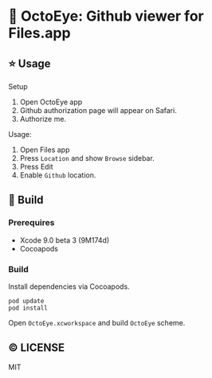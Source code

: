 # :eyes: OctoEye: Github viewer for Files.app

## :star: Usage
Setup

 1. Open OctoEye app
 2. Github authorization page will appear on Safari.
 3. Authorize me.

Usage:

 1. Open Files app
 2. Press `Location` and show `Browse` sidebar.
 3. Press Edit
 4. Enable `Github` location.

## :wrench: Build
### Prerequires

 * Xcode 9.0 beta 3 (9M174d)
 * Cocoapods

### Build
Install dependencies via Cocoapods.

```shell
pod update
pod install
```

Open `OctoEye.xcworkspace` and build `OctoEye` scheme.

## :copyright: LICENSE
MIT
